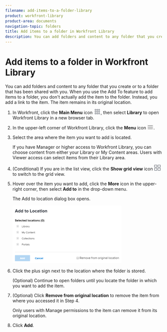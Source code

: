 ```yaml
---
filename: add-items-to-a-folder-library
product: workfront-library
product-area: documents
navigation-topic: folders
title: Add items to a folder in Workfront Library
description: You can add folders and content to any folder that you create or to a folder that has been shared with you. When you use the Add To feature to add items to a folder, you don't actually add the item to the folder. Instead, you add a link to the item. The item remains in its original location.
---
```


# Add items to a folder in Workfront Library

You can add folders and content to any folder that you create or to a folder that has been shared with you. When you use the Add To feature to add items to a folder, you don't actually add the item to the folder. Instead, you add a link to the item. The item remains in its original location.

1. In Workfront, click the **Main Menu** icon ![](assets/main-menu-icon.png), then select **Library** to open Workfront Library in a new browser tab.
1. In the upper-left corner of Workfront Library, click the **Menu** icon ![](assets/library-menu-icon.png).
1. Select the area where the item you want to add is located.

   If you have Manager or higher access to Workfront Library, you can choose content from either your Library or My Content areas. Users with Viewer access can select items from their Library area.

1. (Conditional) If you are in the list view, click the **Show grid view** icon ![](assets/grid-view-icon.png) to switch to the grid view.
1. Hover over the item you want to add, click the **More** icon in the upper-right corner, then select **Add to** in the drop-down menu.

   The Add to location dialog box opens.

   ![](assets/addtobox-350x184.png)

1. Click the plus sign next to the location where the folder is stored.

   (Optional) Continue to open folders until you locate the folder in which you want to add the item.

1. (Optional) Click **Remove from original location** to remove the item from where you accessed it in Step 4.

   Only users with Manage permissions to the item can remove it from its original location. 

1. Click **Add**.

